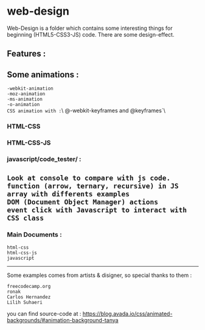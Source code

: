 # web-design 

Web-Design is a folder which contains some interesting things for beginning (HTML5-CSS3-JS) code. There are some design-effect.

## Features :

Some animations :
---
`-webkit-animation`\
`-moz-animation`\
`-ms-animation`\
`-o-animation`\
`CSS animation with :`\ 
@-webkit-keyframes and @keyframes`\

### HTML-CSS

### HTML-CSS-JS

### javascript/code_tester/ :

`Look at console to compare with js code.` 
`function (arrow, ternary, recursive) in JS`\
`array with differents examples`\
`DOM (Document Object Manager) actions`\
`event click with Javascript to interact with CSS class`
---

### Main Documents : 

`html-css`\
`html-css-js`\
`javascript`

---

Some examples comes from artists & disigner, so special thanks to them :

```
freecodecamp.org
ronak
Carlos Hernandez
Lilih Suhaeri
```

you can find source-code at :
https://blog.avada.io/css/animated-backgrounds/#animation-background-tanya
